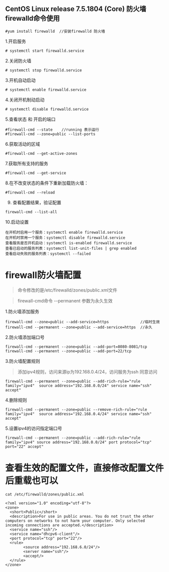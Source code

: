 ## CentOS Linux release 7.5.1804 (Core) 防火墙firewalld命令使用
```
#yum install firewalld  //安装firewalld 防火墙
```
1.开启服务 
```
# systemctl start firewalld.service
```
2.关闭防火墙
```
# systemctl stop firewalld.service
```
3.开机自动启动
```
# systemctl enable firewalld.service
```
4.关闭开机制动启动
```
# systemctl disable firewalld.service
```
5.查看状态 和 开启的端口
```
#firewall-cmd --state    //running 表示运行
#firewall-cmd --zone=public --list-ports
```
6.获取活动的区域
```
#firewall-cmd --get-active-zones
```
7.获取所有支持的服务
```
#firewall-cmd --get-service
```
8.在不改变状态的条件下重新加载防火墙：

```
#firewall-cmd --reload
```

9. 查看配置结果，验证配置

```
firewall-cmd --list-all
```

10.启动设置

```
在开机时启用一个服务：systemctl enable firewalld.service
在开机时禁用一个服务：systemctl disable firewalld.service
查看服务是否开机启动：systemctl is-enabled firewalld.service
查看已启动的服务列表：systemctl list-unit-files | grep enabled
查看启动失败的服务列表：systemctl --failed
```


#  firewall防火墙配置
>命令修改的是/etc/firewalld/zones/public.xml文件

>firewall-cmd命令 --permanent 参数为永久生效

1.防火墙添加服务

```
firewall-cmd --zone=public --add-service=https              //临时生效
firewall-cmd --permanent --zone=public --add-service=https  //永久
```
2.防火墙添加端口号
```
firewall-cmd --permanent --zone=public --add-port=8080-8081/tcp
firewall-cmd --permanent --zone=public --add-port=22/tcp
```
3.防火墙配置规则
>添加ipv4规则，访问来源ip为192.168.0.4/24，访问服务为ssh 同意访问
```
firewall-cmd --permanent --zone=public --add-rich-rule="rule family="ipv4"  source address="192.168.0.0/24" service name="ssh" accept"
```
4.删除规则

```
firewall-cmd --permanent --zone=public --remove-rich-rule="rule family="ipv4"  source address="192.168.0.4/24" service name="ssh" accept"
```
5.设置ipv4的访问指定端口号

```
firewall-cmd --permanent --zone=public --add-rich-rule="rule family="ipv4" source address="192.168.0.0/24" port protocol="tcp" port="22" accept"
```



# 查看生效的配置文件，直接修改配置文件后重载也可以
```
cat /etc/firewalld/zones/public.xml
 
<?xml version="1.0" encoding="utf-8"?>
<zone>
  <short>Public</short>
  <description>For use in public areas. You do not trust the other computers on networks to not harm your computer. Only selected incoming connections are accepted.</description>
  <service name="ssh"/>
  <service name="dhcpv6-client"/>
  <port protocol="tcp" port="22"/>
  <rule>
        <source address="192.168.6.0/24"/>
        <server name="ssh"/>
        <accept/>
  </rule>
</zone>
```

